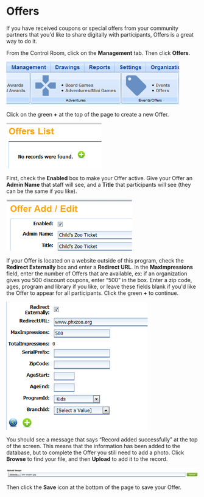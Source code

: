 # Offers #

If you have received coupons or special offers from your community partners that you'd like to share digitally with participants, Offers is a great way to do it.

From the Control Room, click on the **Management** tab. Then click **Offers**.

![](../_images/offers-management.png)

Click on the green **+** at the top of the page to create a new Offer.

![](../_images/offers-new.png)

First, check the **Enabled** box to make your Offer active. Give your Offer an **Admin Name** that staff will see, and a **Title** that participants will see (they can be the same if you like).

![](../_images/offers-name.png)


If your Offer is located on a website outside of this program, check the **Redirect Externally** box and enter a **Redirect URL**. In the **MaxImpressions** field, enter the number of Offers that are available, ex: if an organization gives you 500 discount coupons, enter “500” in the box. Enter a zip code, ages, program and library if you like, or leave these fields blank if you'd like the Offer to appear for all participants. Click the green **+** to continue.


![](../_images/offers-maximpressions.png)

You should see a message that says “Record added successfully” at the top of the screen. This means that the information has been added to the database, but to complete the Offer you still need to add a photo. Click **Browse** to find your file, and then **Upload** to add it to the record.

![](../_images/offers-image.png)

Then click the **Save** icon at the bottom of the page to save your Offer.
